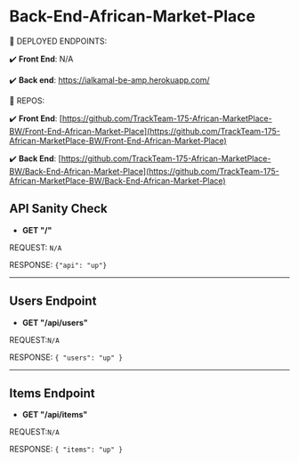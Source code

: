 # Back-End-African-Market-Place

📝 DEPLOYED ENDPOINTS:

✔️ **Front End**: N/A

✔️ **Back end**:
https://ialkamal-be-amp.herokuapp.com/

📝 REPOS:

✔️ **Front End**: [https://github.com/TrackTeam-175-African-MarketPlace-BW/Front-End-African-Market-Place](https://github.com/TrackTeam-175-African-MarketPlace-BW/Front-End-African-Market-Place)

✔️ **Back End**: [https://github.com/TrackTeam-175-African-MarketPlace-BW/Back-End-African-Market-Place](https://github.com/TrackTeam-175-African-MarketPlace-BW/Back-End-African-Market-Place)

## API Sanity Check

- **GET "/"**

REQUEST: `N/A`

RESPONSE: `{"api": "up"}`

---

## Users Endpoint

- **GET "/api/users"**

REQUEST:`N/A`

RESPONSE: `{ "users": "up" }`

---

## Items Endpoint

- **GET "/api/items"**

REQUEST:`N/A`

RESPONSE: `{ "items": "up" }`
